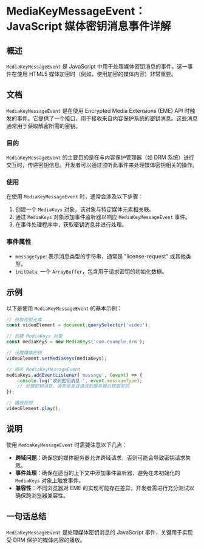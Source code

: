 <!--
Meta Description: # MediaKeyMessageEvent：JavaScript 媒体密钥消息事件详解 ## 概述 `MediaKeyMessageEvent` 是 JavaScript 中用于处理媒体密钥消息的事件。这一事件在使用 HTML5 媒体加密时（例如，使用加密的媒体内容）非常重要。 ## 文档 `Me...
Meta Keywords: mediakeymessageevent, mediakeys, javascript, drm, videoelement
-->

# MediaKeyMessageEvent：JavaScript 媒体密钥消息事件详解

## 概述
`MediaKeyMessageEvent` 是 JavaScript 中用于处理媒体密钥消息的事件。这一事件在使用 HTML5 媒体加密时（例如，使用加密的媒体内容）非常重要。

## 文档
`MediaKeyMessageEvent` 是在使用 Encrypted Media Extensions (EME) API 时触发的事件。它提供了一个接口，用于接收来自内容保护系统的密钥消息。这些消息通常用于获取解密所需的密钥。

### 目的
`MediaKeyMessageEvent` 的主要目的是在与内容保护管理器（如 DRM 系统）进行交互时，传递密钥信息。开发者可以通过监听此事件来处理媒体密钥相关的操作。

### 使用
在使用 `MediaKeyMessageEvent` 时，通常会涉及以下步骤：

1. 创建一个 `MediaKeys` 对象，该对象与特定媒体元素相关联。
2. 通过 `MediaKeys` 对象添加事件监听器以响应 `MediaKeyMessageEvent` 事件。
3. 在事件处理程序中，获取密钥消息并进行处理。

### 事件属性
- `messageType`: 表示消息类型的字符串，通常是 "license-request" 或其他类型。
- `initData`: 一个 `ArrayBuffer`，包含用于请求密钥的初始化数据。

## 示例
以下是使用 `MediaKeyMessageEvent` 的基本示例：

```javascript
// 获取视频元素
const videoElement = document.querySelector('video');

// 创建 MediaKeys 对象
const mediaKeys = new MediaKeys('com.example.drm');

// 设置媒体密钥
videoElement.setMediaKeys(mediaKeys);

// 监听 MediaKeyMessageEvent
mediaKeys.addEventListener('message', (event) => {
    console.log('收到密钥消息:', event.messageType);
    // 处理密钥消息，通常是发送请求到服务器以获取密钥
});

// 播放视频
videoElement.play();
```

## 说明
使用 `MediaKeyMessageEvent` 时需要注意以下几点：

- **跨域问题**：确保您的媒体服务器允许跨域请求，否则可能会导致密钥请求失败。
- **事件处理**：确保在适当的上下文中添加事件监听器，避免在未初始化的 `MediaKeys` 对象上触发事件。
- **兼容性**：不同浏览器对 EME 的实现可能存在差异，开发者需进行充分测试以确保跨浏览器兼容性。

## 一句话总结
`MediaKeyMessageEvent` 是处理媒体密钥消息的 JavaScript 事件，关键用于实现受 DRM 保护的媒体内容的播放。